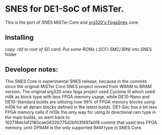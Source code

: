 # SNES for DE1-SoC of MiSTer.

This is the port of SNES MiSTer Core and [srg320's FpgaSnes](https://github.com/srg320/FpgaSnes) core.

## Installing
copy *.rbf to root of SD card. Put some ROMs (*.SCF/*.SMC/*.BIN) into SNES folder

## Developer notes:
This SNES Core is experimental SNES release, because in the commits since the original MiSTer Core SNES project moved from WRAM to BRAM version. The original srg320 snes fpga project used Cyclone III which used m9k as block type with less FPGA memory usage, while DE10-Nano and DE10-Standard builds are utilizing now 98% of FPGA  memory blocks using m10k for all dpram blocks defined in the latest builds.
DE1-Soc has a bit less FPGA memory cells if m10k the only way for using bi directional ram type in the main builds, so went back to 162718dc1af2180cae0432b775d2b103f497a0f8 commit that used less FPGA memory, until DPRAM is the only supported RAM type in SNES Core.
